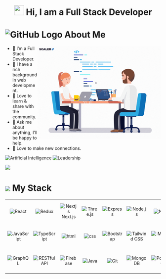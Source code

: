 <h1 align="center"> <img src="https://media.giphy.com/media/hvRJCLFzcasrR4ia7z/giphy.gif" width="32px" height="32px"> Hi, I am a Full Stack Developer</h1>

# <img src="github-logo.gif" alt="GitHub Logo" width="30" height="30" /> About Me

<img align="right" alt="GIF" src="main.gif" width="400" height="300" />

- 🚀 I’m a Full Stack Developer.
- 💪 I have a rich background in web development.
- 📢 Love to learn & share with the community.
- 💬 Ask me about anything, I'll be happy to help.
- 🤝 Love to make new connections.


<p align="left">
  <img src="artificial-intelligence.gif" alt="Artificial Intelligence" title="Artificial Intelligence" width="75" height="75" />
  <img src="leadership.gif" alt="Leadership" title="Leadership" width="75" height="75"/>
</p>

![](https://readme-typing-svg.herokuapp.com/?lines=Full-Stack%20Development;Web,%20Mobile%20Development;UX/UI%20Engineering;AI/ML%20Engineering;I%20Love%20Coding;Back-End%20Engineering;Front-End%20Engineering;Professional%20Teamwork%20Experience;Always%20Learning%20New%20Techs&font=Pacifico&center=true&width=650&height=120&color=37b39a&vCenter=true&size=45%22)

# <img src="working.gif" width="45" /> My Stack

<p align="center">
<table align="center">
  <tr height="80">
    <td align="center" width="90">
      <img src="https://techstack-generator.vercel.app/react-icon.svg" title="React" alt="React" width="55" height="55" />
    </td>
    <td align="center" width="90">
      <img src="https://techstack-generator.vercel.app/redux-icon.svg" title="Redux" alt="Redux" width="55" height="55" />
    </td>
    <td align="center" width="96">
                <img src="https://skillicons.dev/icons?i=nextjs" width="48" height="48" alt="Nextjs" />
                <br>Next.js
            </td>
    <td align="center" width="90">
      <img src="https://skillicons.dev/icons?i=threejs" title="Three.js" alt="Three.js" width="45" height="55" />
    </td>
    <td align="center" width="90">
      <img src="https://encrypted-tbn0.gstatic.com/images?q=tbn:ANd9GcSnDneBGnQL7E9hZDwztRO1GfQcCj1FqRrhBw&s" title="Express" alt="Express" width="48" height="48" />
    </td>
    <td align="center" width="90">
      <img src="https://cdn.worldvectorlogo.com/logos/nodejs-1.svg" title="Node.js" alt="Node.js" width="55" height="55" />
    </td>
    <td align="center" width="90">
      <img src="https://cdn.worldvectorlogo.com/logos/nestjs.svg" title="Nest.js" alt="Nest.js" width="55" height="55" />
    </td>
  </tr>
  <tr height="80">
    <td align="center" width="90">
      <img src="https://techstack-generator.vercel.app/js-icon.svg" title="JavaScript" alt="JavaScript" width="55" height="55" />
    </td>
    <td align="center" width="90">
      <img src="https://techstack-generator.vercel.app/ts-icon.svg" title="TypeScript" alt="TypeScript" width="55" height="55" />
    </td>
    <td align="center" width="90">
      <img src="https://img.icons8.com/color/2x/html-5.png" title="HTML" alt="html" width="55" height="55" />
    </td>
    <td align="center" width="90">
      <img src="https://img.icons8.com/color/2x/css3.png" title="CSS" alt="css" width="55" height="55" />
    </td>
    <td align="center" width="90">
      <img src="https://user-images.githubusercontent.com/25181517/183898054-b3d693d4-dafb-4808-a509-bab54cf5de34.png" title="Bootstrap" alt="Bootstrap" width="55" height="55" />
    </td>
    <td align="center" width="90">
      <img src="https://user-images.githubusercontent.com/25181517/202896760-337261ed-ee92-4979-84c4-d4b829c7355d.png" title="Tailwind CSS" alt="Tailwind CSS" width="55" height="55" />
    </td>
    <td align="center" width="90">
      <img src="https://cdn.worldvectorlogo.com/logos/material-ui-1.svg" title="Material UI" alt="Material UI" width="48" height="55" />
    </td>
  </tr>
  <tr height="80">
    <td align="center" width="90">
      <img src="https://techstack-generator.vercel.app/graphql-icon.svg" title="GraphQL" alt="GraphQL" width="55" height="55" />
    </td>
    <td align="center" width="90">
      <img src="https://techstack-generator.vercel.app/restapi-icon.svg" title="RESTful API" alt="RESTful API" width="55" height="55" />
    </td>
    <td align="center" width="90">
      <img src="https://user-images.githubusercontent.com/25181517/189716855-2c69ca7a-5149-4647-936d-780610911353.png" title="Firebase" alt="Firebase" width="55" height="55" />
    </td>
    <td align="center" width="90">
      <img src="https://techstack-generator.vercel.app/java-icon.svg" title="Java" alt="Java" width="55" height="55" />
    </td>
    <td align="center" width="90">
      <img src="https://user-images.githubusercontent.com/25181517/192108372-f71d70ac-7ae6-4c0d-8395-51d8870c2ef0.png" title="Git" alt="Git" width="55" height="55" />
    </td>
    <td align="center" width="90">
      <img src="https://cdn.iconscout.com/icon/free/png-128/mongodb-4-1175139.png" title="MongoDB" alt="MongoDB" width="55" height="55" />
    </td>
    <td align="center" width="90">
      <img src="https://img.icons8.com/color/2x/postgreesql.png" title="PostgreSQL" alt="PostgreSQL" width="55" height="55" />
    </td>
  </tr>
</table>
</p>

